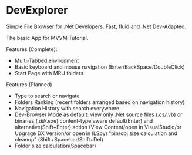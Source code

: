 # DevExplorer

Simple File Browser for .Net Developers. Fast, fluid and .Net Dev-Adapted.


The basic App for MVVM Tutorial.


Features (Complete):
 - Multi-Tabbed environment
 - Basic keyboard and mouse navigation (Enter/BackSpace/DoubleClick)
 - Start Page with MRU folders

Features (Planned)
 - Type to search or navigate
 - Folders Ranking (recent folders arranged based on navigation history)
 - Navigation History with search everywhere
 - Dev-Browser Mode as default: 
     view only .Net source files (*.cs/*.vb) or binaries (*.dll/*.exe)
     content-type aware default(Enter) and alternative(Shift+Enter) action (View Content/open in VisualStudio/or Upgrage DX Version/or open in ILSpy)
     "bin/obj size calculation and cleanup" (Shift+Spacebar/Shift+Del)
 - Folder size calculation(Spacebar)